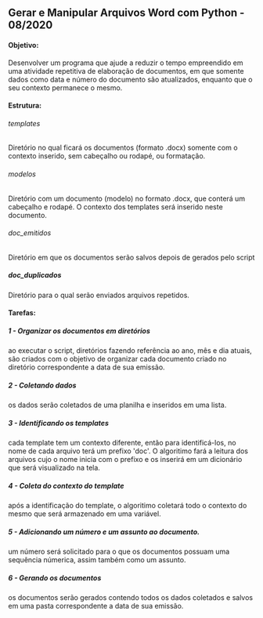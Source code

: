 ## Gerar e Manipular Arquivos Word com Python - 08/2020

#### Objetivo:
	
Desenvolver um programa que ajude a reduzir o tempo empreendido em uma atividade repetitiva de elaboração de documentos, em que somente dados como data e número do documento são atualizados, enquanto que o seu contexto permanece o mesmo.


#### Estrutura:


###### templates

Diretório no qual ficará os documentos (formato .docx) somente com o contexto inserido, sem cabeçalho ou rodapé, ou formatação.


###### modelos

Diretório com um documento (modelo) no formato .docx, que conterá um cabeçalho e rodapé. O contexto dos templates será inserido neste documento.


###### doc_emitidos

Diretório em que os documentos serão salvos depois de gerados pelo script


##### doc_duplicados

Diretório para o qual serão enviados arquivos repetidos.


#### Tarefas:


##### 1 - Organizar os documentos em diretórios

ao executar o script, diretórios fazendo referência ao ano, mês e dia atuais, são criados com o objetivo de organizar cada documento criado no diretório correspondente a data de sua emissão.


##### 2 - Coletando dados

os dados serão coletados de uma planilha e inseridos em uma lista.


##### 3 - Identificando os templates

cada template tem um contexto diferente, então para identificá-los, no nome de cada arquivo terá
um prefixo 'doc'. O algoritimo fará a leitura dos arquivos cujo o nome inicia com o prefixo e os inserirá em um dicionário que será visualizado na tela.


##### 4 - Coleta do contexto do template

após a identificação do template, o algoritimo coletará todo o contexto do mesmo que será armazenado em uma variável.


##### 5 - Adicionando um número e um assunto ao documento.

um número será solicitado para o que os documentos possuam uma sequência númerica, assim também como um assunto.


##### 6 - Gerando os documentos

os documentos serão gerados contendo todos os dados coletados e salvos em uma pasta correspondente a data de sua emissão.
